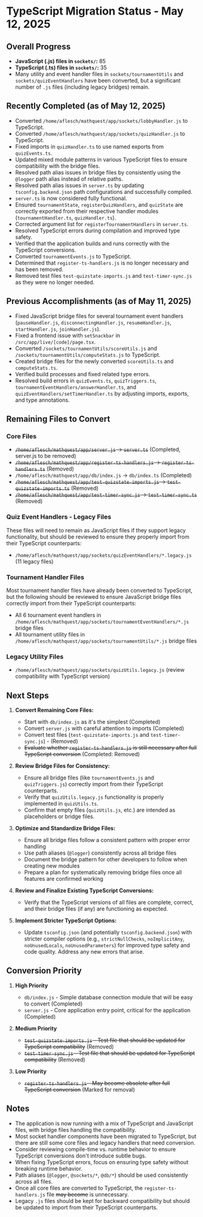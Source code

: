 # TypeScript Migration Status - May 12, 2025

## Overall Progress

*   **JavaScript (.js) files in `sockets/`:** 85
*   **TypeScript (.ts) files in `sockets/`:** 35
*   Many utility and event handler files in `sockets/tournamentUtils` and `sockets/quizEventHandlers` have been converted, but a significant number of `.js` files (including legacy bridges) remain.

## Recently Completed (as of May 12, 2025)

*   Converted `/home/aflesch/mathquest/app/sockets/lobbyHandler.js` to TypeScript.
*   Converted `/home/aflesch/mathquest/app/sockets/quizHandler.js` to TypeScript.
*   Fixed imports in `quizHandler.ts` to use named exports from `quizEvents.ts`.
*   Updated mixed module patterns in various TypeScript files to ensure compatibility with the bridge files.
*   Resolved path alias issues in bridge files by consistently using the `@logger` path alias instead of relative paths.
*   Resolved path alias issues in `server.ts` by updating `tsconfig.backend.json` path configurations and successfully compiled.
*   `server.ts` is now considered fully functional.
*   Ensured `tournamentState`, `registerQuizHandlers`, and `quizState` are correctly exported from their respective handler modules (`tournamentHandler.ts`, `quizHandler.ts`).
*   Corrected argument list for `registerTournamentHandlers` in `server.ts`.
*   Resolved TypeScript errors during compilation and improved type safety.
*   Verified that the application builds and runs correctly with the TypeScript conversions.
*   Converted `tournamentEvents.js` to TypeScript.
*   Determined that `register-ts-handlers.js` is no longer necessary and has been removed.
*   Removed test files `test-quizstate-imports.js` and `test-timer-sync.js` as they were no longer needed.

## Previous Accomplishments (as of May 11, 2025)

*   Fixed JavaScript bridge files for several tournament event handlers (`pauseHandler.js`, `disconnectingHandler.js`, `resumeHandler.js`, `startHandler.js`, `joinHandler.js`).
*   Fixed a frontend issue with `setSnackbar` in `/src/app/live/[code]/page.tsx`.
*   Converted `/sockets/tournamentUtils/scoreUtils.js` and `/sockets/tournamentUtils/computeStats.js` to TypeScript.
*   Created bridge files for the newly converted `scoreUtils.ts` and `computeStats.ts`.
*   Verified build processes and fixed related type errors.
*   Resolved build errors in `quizEvents.ts`, `quizTriggers.ts`, `tournamentEventHandlers/answerHandler.ts`, and `quizEventHandlers/setTimerHandler.ts` by adjusting imports, exports, and type annotations.

## Remaining Files to Convert

### Core Files
- ~~`/home/aflesch/mathquest/app/server.js` -> `server.ts`~~ (Completed, server.js to be removed)
- ~~`/home/aflesch/mathquest/app/register-ts-handlers.js` -> `register-ts-handlers.ts`~~ (Removed)
- `/home/aflesch/mathquest/app/db/index.js` -> `db/index.ts` (Completed)
- ~~`/home/aflesch/mathquest/app/test-quizstate-imports.js` -> `test-quizstate-imports.ts`~~ (Removed)
- ~~`/home/aflesch/mathquest/app/test-timer-sync.js` -> `test-timer-sync.ts`~~ (Removed)

### Quiz Event Handlers - Legacy Files
These files will need to remain as JavaScript files if they support legacy functionality, but should be reviewed to ensure they properly import from their TypeScript counterparts:
- `/home/aflesch/mathquest/app/sockets/quizEventHandlers/*.legacy.js` (11 legacy files)

### Tournament Handler Files
Most tournament handler files have already been converted to TypeScript, but the following should be reviewed to ensure JavaScript bridge files correctly import from their TypeScript counterparts:
- All 6 tournament event handlers in `/home/aflesch/mathquest/app/sockets/tournamentEventHandlers/*.js` bridge files
- All tournament utility files in `/home/aflesch/mathquest/app/sockets/tournamentUtils/*.js` bridge files

### Legacy Utility Files
- `/home/aflesch/mathquest/app/sockets/quizUtils.legacy.js` (review compatibility with TypeScript version)

## Next Steps

1.  **Convert Remaining Core Files:**
    * Start with `db/index.js` as it's the simplest (Completed)
    * Convert `server.js` with careful attention to imports (Completed)
    * Convert test files (`test-quizstate-imports.js` and `test-timer-sync.js`) - (Removed)
    * ~~Evaluate whether `register-ts-handlers.js` is still necessary after full TypeScript conversion~~ (Completed: Removed)

2.  **Review Bridge Files for Consistency:**
    *   Ensure all bridge files (like `tournamentEvents.js` and `quizTriggers.js`) correctly import from their TypeScript counterparts.
    *   Verify that `quizUtils.legacy.js` functionality is properly implemented in `quizUtils.ts`.
    *   Confirm that empty files (`quizUtils.js`, etc.) are intended as placeholders or bridge files.

3.  **Optimize and Standardize Bridge Files:**
    *   Ensure all bridge files follow a consistent pattern with proper error handling
    *   Use path aliases (`@logger`) consistently across all bridge files
    *   Document the bridge pattern for other developers to follow when creating new modules
    *   Prepare a plan for systematically removing bridge files once all features are confirmed working

4.  **Review and Finalize Existing TypeScript Conversions:**
    *   Verify that the TypeScript versions of all files are complete, correct, and their bridge files (if any) are functioning as expected.

5.  **Implement Stricter TypeScript Options:**
    *   Update `tsconfig.json` (and potentially `tsconfig.backend.json`) with stricter compiler options (e.g., `strictNullChecks`, `noImplicitAny`, `noUnusedLocals`, `noUnusedParameters`) for improved type safety and code quality. Address any new errors that arise.

## Conversion Priority

1. **High Priority**
   - `db/index.js` - Simple database connection module that will be easy to convert (Completed)
   - `server.js` - Core application entry point, critical for the application (Completed)

2. **Medium Priority**
   - ~~`test-quizstate-imports.js` - Test file that should be updated for TypeScript compatibility~~ (Removed)
   - ~~`test-timer-sync.js` - Test file that should be updated for TypeScript compatibility~~ (Removed)

3. **Low Priority**
   - ~~`register-ts-handlers.js` - May become obsolete after full TypeScript conversion~~ (Marked for removal)

## Notes

*   The application is now running with a mix of TypeScript and JavaScript files, with bridge files handling the compatibility.
*   Most socket handler components have been migrated to TypeScript, but there are still some core files and legacy handlers that need conversion.
*   Consider reviewing compile-time vs. runtime behavior to ensure TypeScript conversions don't introduce subtle bugs.
*   When fixing TypeScript errors, focus on ensuring type safety without breaking runtime behavior.
*   Path aliases (`@logger`, `@sockets/*`, `@db/*`) should be used consistently across all files.
*   Once all core files are converted to TypeScript, the `register-ts-handlers.js` file ~~may become~~ is unnecessary.
*   Legacy `.js` files should be kept for backward compatibility but should be updated to import from their TypeScript counterparts.

